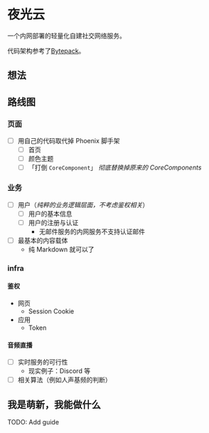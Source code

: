 # 夜光云

一个内网部署的轻量化自建社交网络服务。

代码架构参考了[Bytepack](https://github.com/dashbitco/bytepack_archive)。

## 想法

## 路线图

### 页面

- [ ] 用自己的代码取代掉 Phoenix 脚手架
  - [ ] 首页
  - [ ] 颜色主题
  - [ ] 「打倒 `CoreComponent`」 *彻底替换掉原来的 CoreComponents*

### 业务

- [ ] 用户（*纯粹的业务逻辑层面，不考虑鉴权相关*）
  - [ ] 用户的基本信息
  - [ ] 用户的注册与认证
    - 无邮件服务的内网服务不支持认证邮件
- [ ] 最基本的内容载体
  - 纯 Markdown 就可以了

### infra

#### 鉴权

- 网页
  - Session Cookie
- 应用
  - Token

#### 音频直播

- [ ] 实时服务的可行性
  - 现实例子：Discord 等
- [ ] 相关算法（例如人声基频的判断）

## 我是萌新，我能做什么

TODO: Add guide
